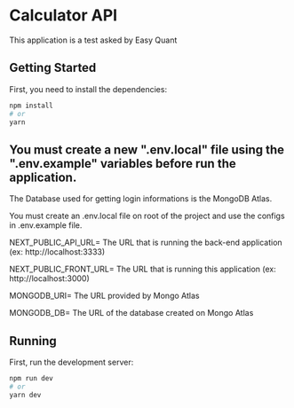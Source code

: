 # Calculator API

This application is a test asked by Easy Quant

## Getting Started
First, you need to install the dependencies:

```bash
npm install
# or
yarn
```

## You must create a new ".env.local" file using the ".env.example" variables before run the application.
The Database used for getting login informations is the MongoDB Atlas.

You must create an .env.local file on root of the project and use the configs in .env.example file.

NEXT_PUBLIC_API_URL= The URL that is running the back-end application (ex: http://localhost:3333)

NEXT_PUBLIC_FRONT_URL= The URL that is running this application (ex: http://localhost:3000)

MONGODB_URI= The URL provided by Mongo Atlas

MONGODB_DB= The URL of the database created on Mongo Atlas

## Running
First, run the development server:

```bash
npm run dev
# or
yarn dev
```
